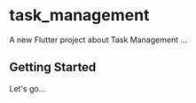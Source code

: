 # task_management

A new Flutter project about Task Management ...

## Getting Started

Let's go... 
